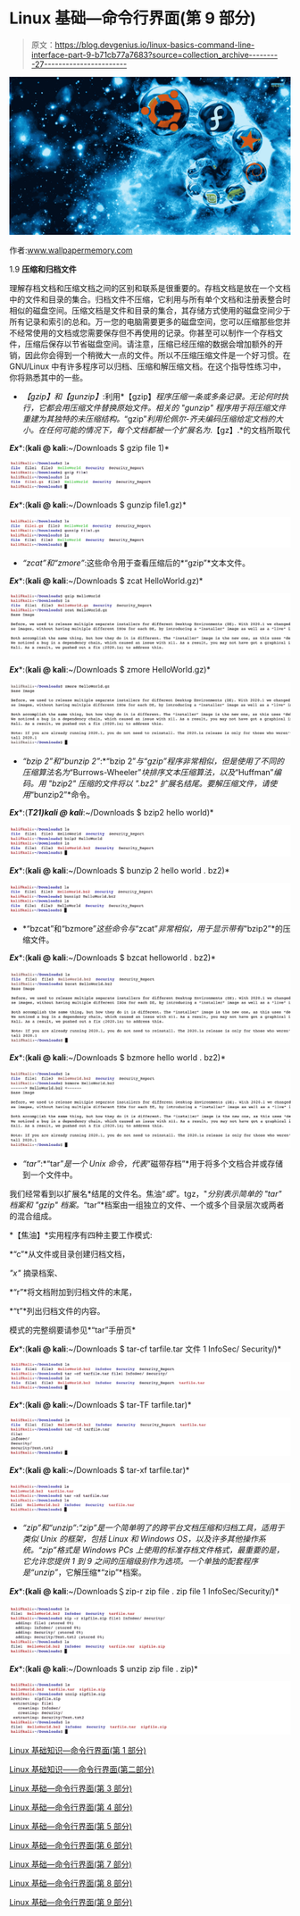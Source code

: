# Linux 基础—命令行界面(第 9 部分)

> 原文：<https://blog.devgenius.io/linux-basics-command-line-interface-part-9-b71cb77a7683?source=collection_archive---------27----------------------->

![](img/cf6a09c8278b3f0d35194452f912927e.png)

作者:www.wallpapermemory.com

1.9 **压缩和归档文件**

理解存档文档和压缩文档之间的区别和联系是很重要的。存档文档是放在一个文档中的文件和目录的集合。归档文件不压缩，它利用与所有单个文档和注册表整合时相似的磁盘空间。压缩文档是文件和目录的集合，其存储方式使用的磁盘空间少于所有记录和索引的总和。万一您的电脑需要更多的磁盘空间，您可以压缩那些您并不经常使用的文档或您需要保存但不再使用的记录。你甚至可以制作一个存档文件，压缩后保存以节省磁盘空间。请注意，压缩已经压缩的数据会增加额外的开销，因此你会得到一个稍微大一点的文件。所以不压缩压缩文件是一个好习惯。在 GNU/Linux 中有许多程序可以归档、压缩和解压缩文档。在这个指导性练习中，你将熟悉其中的一些。

*   *【gzip】和【gunzip】*:利用*【gzip】*程序压缩一条或多条记录。无论何时执行，它都会用压缩文件替换原始文件。相关的 *"gunzip"* 程序用于将压缩文件重建为其独特的未压缩结构。*“gzip”*利用伦佩尔-齐夫编码压缩给定文档的大小。在任何可能的情况下，每个文档都被一个扩展名为*.【gz】.*的文档所取代

***Ex****:(****kali @ kali****:~/Downloads $ gzip file 1)*

![](img/f883147e9dac65962a7b1808b02a9b6a.png)

***Ex****:(****kali @ kali****:~/Downloads $ gunzip file1.gz)*

![](img/601574b135012583dc7ec505c8716632.png)

*   *“zcat”和“zmore”*:这些命令用于查看压缩后的*“gzip”*文本文件。

***Ex****:(****kali @ kali****:~/Downloads $ zcat HelloWorld.gz)*

![](img/1173faa5baa8225716e6e248577ec698.png)

***Ex****:(****kali @ kali****:~/Downloads $ zmore HelloWorld.gz)*

![](img/f042a552fb821e0cd5152123a106ffd6.png)

*   *“bzip 2”和“bunzip 2”*:*“bzip 2”*与“gzip”程序非常相似，但是使用了不同的压缩算法名为*“Burrows-Wheeler”*块排序文本压缩算法，以及*“Huffman”*编码。用 *"bzip2"* 压缩的文件将以 *".bz2"* 扩展名结尾。要解压缩文件，请使用*“bunzip2”*命令。

***Ex****:(***T21)kali @ kali***:~/Downloads $ bzip2 hello world)*

![](img/88ed8084e0cdc35eb56432aa6bd9b8ef.png)

***Ex****:(****kali @ kali****:~/Downloads $ bunzip 2 hello world . bz2)*

![](img/0e84eae361f72c43ec86f2ed44280987.png)

*   *“bzcat”和“bzmore”*这些命令与*“zcat”*非常相似，用于显示带有*“bzip2”*的压缩文件。

***Ex****:(****kali @ kali****:~/Downloads $ bzcat helloworld . bz2)*

![](img/935abfbd6eeaa4277dcbdea8d486e1e8.png)

***Ex****:(****kali @ kali****:~/Downloads $ bzmore hello world . bz2)*

![](img/a8a30cc52584b05574d871a5cec865d3.png)

*   *“tar”*:*“tar”*是一个 Unix 命令，代表*“磁带存档”*用于将多个文档合并或存储到一个文件中。

我们经常看到以扩展名*结尾的文件名。焦油“*或*”。tgz，"*分别表示简单的 *"tar"* 档案和 *"gzip"* 档案。*“tar”*档案由一组独立的文件、一个或多个目录层次或两者的混合组成。

*【焦油】*实用程序有四种主要工作模式:

*“c”*从文件或目录创建归档文档，

*"x"* 摘录档案、

*“r”*将文档附加到归档文件的末尾，

*“t”*列出归档文件的内容。

模式的完整纲要请参见*“tar”手册页*

***Ex****:(****kali @ kali****:~/Downloads $ tar-cf tarfile.tar 文件 1 InfoSec/ Security/)*

![](img/18e958f2dde72de4fc79c5c04beea11f.png)

***Ex****:(****kali @ kali****:~/Downloads $ tar-TF tarfile.tar)*

![](img/695f9b4b9d82bdca6bb9517695086891.png)

***Ex****:(****kali @ kali****:~/Downloads $ tar-xf tarfile.tar)*

![](img/1cf09bf7e41e975793672ce26ddd604b.png)

*   *“zip”和“unzip”*:*“zip”*是一个简单明了的跨平台文档压缩和归档工具，适用于类似 Unix 的框架，包括 Linux 和 Windows OS，以及许多其他操作系统。*“zip”*格式是 Windows PCs 上使用的标准存档文件格式，最重要的是，它允许您提供 1 到 9 之间的压缩级别作为选项。一个单独的配套程序是*“unzip”*，它解压缩*“zip”*档案。

***Ex****:****(kali @ kali****:~/Downloads＄zip-r zip file . zip file 1 InfoSec/Security/)*

![](img/1ead627a5098db4e3cb79e8d4dc307ef.png)

***Ex****:(****kali @ kali****:~/Downloads $ unzip zip file . zip)*

![](img/25e91f63ce49396762a93a3ba6cf47d6.png)

[Linux 基础知识—命令行界面(第 1 部分)](https://medium.com/@nuriddin.artykow/linux-basics-command-line-interface-part-1-aa5a48e57666)

[Linux 基础知识——命令行界面(第二部分)](https://medium.com/@nuriddin.artykow/linux-basics-command-line-interface-part-2-47072b303052)

[Linux 基础—命令行界面(第 3 部分)](https://medium.com/@nuriddin.artykow/linux-basics-command-line-interface-part-3-ae2a31713325)

[Linux 基础—命令行界面(第 4 部分)](https://medium.com/@nuriddin.artykow/linux-basics-command-line-interface-part-4-1bb47cfdfb7a)

[Linux 基础—命令行界面(第 5 部分)](https://medium.com/@nuriddin.artykow/linux-basics-command-line-interface-part-5-ab643c1e2f89)

[Linux 基础—命令行界面(第 6 部分)](https://medium.com/@nuriddin.artykow/linux-basics-command-line-interface-part-6-8f9cd096b4ef)

[Linux 基础—命令行界面(第 7 部分)](https://medium.com/@nuriddin.artykow/linux-basics-command-line-interface-part-7-2707208c1415)

[Linux 基础—命令行界面(第 8 部分)](https://medium.com/@nuriddin.artykow/linux-basics-command-line-interface-part-8-2ddb20e4993d)

[Linux 基础—命令行界面(第 9 部分)](https://medium.com/@nuriddin.artykow/linux-basics-command-line-interface-part-9-b71cb77a7683)